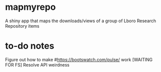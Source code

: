 # mapmyrepo
A shiny app that maps the downloads/views of a group of Lboro Research Repository items

# to-do notes
Figure out how to make #https://bootswatch.com/pulse/ work
[WAITING FOR FS] Resolve API weirdness